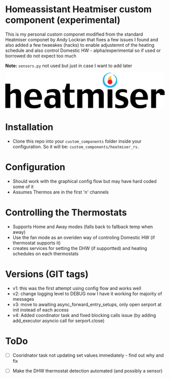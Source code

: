 # Homeassistant Heatmiser custom component (experimental)
This is my personal custom componet modified from the standard Heatmiser componet by Andy Lockran that fixes a few issues I found and also added a few twaeakes (hacks) to enable adjustemnt of the heating schedule and also control Domestic HW - alpha/experimental so if used or borrowed do not expect too much

__Note:__   `sensors.py` not used but just in case I want to add later
 

![Image](https://github.com/home-assistant/brands/blob/master/core_integrations/heatmiser/logo.png)

# Installation
* Clone this repo into your `custom_components` folder inside your configuration. So it will be: `custom_components/heatmiser_rs`. 


# Configuration
* Should work with the graphical config flow but may have hard coded some of it
* Assumes Thermos are in the first 'n' channels

# Controlling the Thermostats
* Supports Home and Away modes (falls back to fallback temp when away)
* Use the fan mode as an overiden way of controling Domestic HW (if thermostat supports it)
* creates services for setting the DHW (if supportted) and heating schedules on each thermostats

# Versions (GIT tags)
* v1:  this was the first attempt using config flow and works well
* v2:  change logging level to DEBUG now I have it working for majority of messages
* v3:  move to awaiting async_forward_entry_setups, only open serport at init instead of each access
* v4:  Added coordinator task and fixed blocking calls issue (by adding add_executor asyncio call for serport.close) 

# ToDo
- [ ] Cooridnator task not updating set values immediately - find out why and fix
- [ ] Make the DHW thermostat detection automated (and possibly a sensor)

